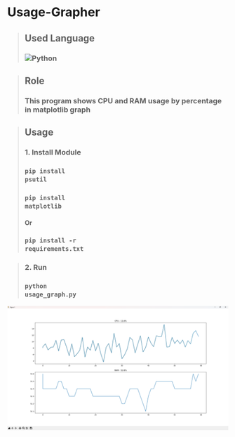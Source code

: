 # Usage-Grapher

> ## Used Language
> ### ![Python](https://img.shields.io/badge/python-3670A0?style=for-the-badge&logo=python&logoColor=ffdd54)

> ## Role
> ### This program shows CPU and RAM usage by percentage in matplotlib graph

> ## Usage
> ### 1. Install Module
> ### <pre><code>pip install psutil</code></pre>
> ### <pre><code>pip install matplotlib</code></pre>
> #### **Or**
> ### <pre><code>pip install -r requirements.txt</code></pre>



> ### 2. Run
> ### <pre><code>python usage_graph.py</code></pre>

<img src="image/preivew.png">
